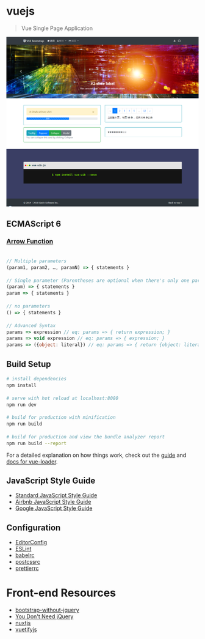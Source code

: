 # vuejs

> Vue Single Page Application

![screen-capture](static/img/screen-capture.png)

## ECMAScript 6

### [Arrow Function](https://developer.mozilla.org/zh-CN/docs/Web/JavaScript/Reference/Functions/Arrow_functions)
``` js

// Multiple parameters
(param1, param2, …, paramN) => { statements }

// Single parameter (Parentheses are optional when there's only one parameter)
(param) => { statements }
param => { statements }

// no parameters
() => { statements }

// Advanced Syntax
params => expression // eq: params => { return expression; }
params => void expression // eq: params => { expression; }
params => ({object: literal}) // eq: params => { return {object: literal}; }
```

<!--
## Install
``` bash
# vue-cli
npm install vue-cli -g

# init project
vue init webpack vue
```
-->

## Build Setup

``` bash
# install dependencies
npm install

# serve with hot reload at localhost:8080
npm run dev

# build for production with minification
npm run build

# build for production and view the bundle analyzer report
npm run build --report
```

For a detailed explanation on how things work, check out the [guide](https://vuejs-templates.github.io/webpack/) and [docs for vue-loader](https://vuejs.github.io/vue-loader).

## JavaScript Style Guide
- [Standard JavaScript Style Guide](https://github.com/standard/standard/blob/master/docs/RULES-zhcn.md)
- [Airbnb JavaScript Style Guide](https://github.com/airbnb/javascript)
- [Google JavaScript Style Guide](https://github.com/google/styleguide)

## Configuration
- [EditorConfig](http://editorconfig.org/)
- [ESLint](https://eslint.org/docs/user-guide/configuring)
- [babelrc](https://babeljs.io/docs/usage/api/#options)
- [postcssrc](https://github.com/michael-ciniawsky/postcss-load-config)
- [prettierrc](http://json.schemastore.org/prettierrc)

# Front-end Resources
- [bootstrap-without-jquery](https://github.com/twbs/bootstrap/tree/v4-without-jquery)
- [You Don't Need jQuery](https://github.com/nefe/You-Dont-Need-jQuery/blob/master/README.zh-CN.md)
- [nuxtjs](https://github.com/nuxt/nuxt.js)
- [vuetifyjs](https://github.com/vuetifyjs/vuetify)